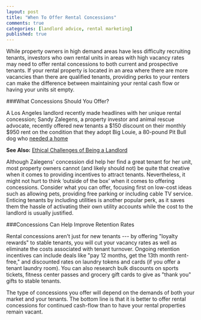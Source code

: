 ```yaml
---
layout: post
title: "When To Offer Rental Concessions"
comments: true
categories: [landlord advice, rental marketing]
published: true
---
```


While property owners in high demand areas have less difficulty recruiting tenants, investors who own rental units in areas with high vacancy rates may need to offer rental concessions to both current and prospective tenants. If your rental property is located in an area where there are more vacancies than there are qualified tenants, providing perks to your renters can make the difference between maintaining your rental cash flow or having your units sit empty.

###What Concessions Should You Offer?

A Los Angeles landlord recently made headlines with her unique rental concession; Sandy Zalegens, a property investor and animal rescue advocate, recently offered new tenants a $150 discount on their monthly $950 rent on the condition that they adopt Big Louie, a 80-pound Pit Bull dog who [needed a home](http://www.huffingtonpost.com/2012/08/17/pitbulls-landlord-discounts-rent_n_1790737.html)

**See Also:** [Ethical Challenges of Being a Landlord](http://www.rentobo.com/blog/ethical-challenges-of-being-a-landlord/)

Although Zalegens' concession did help her find a great tenant for her unit, most property owners cannot (and likely should not) be quite that creative when it comes to providing incentives to attract tenants. Nevertheless, it might not hurt to think ‘outside of the box’ when it comes to offering concessions. Consider what you can offer, focusing first on low-cost ideas such as allowing pets, providing free parking or including cable TV service. Enticing tenants by including utilities is another popular perk, as it saves them the hassle of activating their own utility accounts while the cost to the landlord is usually justified.

###Concessions Can Help Improve Retention Rates

Rental concessions aren't just for new tenants --- by offering "loyalty rewards" to stable tenants, you will cut your vacancy rates as well as eliminate the costs associated with tenant turnover. Ongoing retention incentives can include deals like "pay 12 months, get the 13th month rent-free," and discounted rates on laundry tokens and cards (if you offer a tenant laundry room). You can also research bulk discounts on sports tickets, fitness center passes and grocery gift cards to give as "thank you" gifts to stable tenants.
 
The type of concessions you offer will depend on the demands of both your market and your tenants. The bottom line is that it is better to offer rental concessions for continued cash-flow than to have your rental properties remain vacant.
